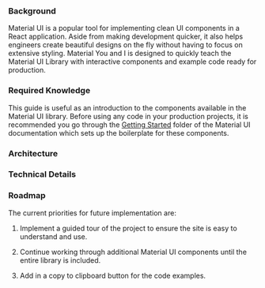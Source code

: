 ### Background

Material UI is a popular tool for implementing clean UI components in a React application. Aside from making development quicker, it also helps engineers create beautiful designs on the fly without having to focus on extensive styling. Material You and I is designed to quickly teach the Material UI Library with interactive components and example code ready for production.

### Required Knowledge

This guide is useful as an introduction to the components available in the Material UI library.
Before using any code in your production projects, it is recommended you go through the [Getting Started](http://www.material-ui.com/#/get-started/installation) folder of the Material UI documentation which sets up the boilerplate for these components.

### Architecture

### Technical Details

### Roadmap

The current priorities for future implementation are:

1. Implement a guided tour of the project to ensure the site is easy to understand and use.

2. Continue working through additional Material UI components until the entire library is included.

3. Add in a copy to clipboard button for the code examples.
